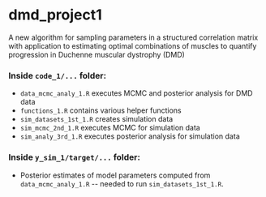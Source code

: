 # dmd_project1
A new algorithm for sampling parameters in a structured correlation matrix with application to estimating optimal combinations of muscles to quantify progression in Duchenne muscular dystrophy (DMD)

### Inside `code_1/...` folder:
- `data_mcmc_analy_1.R` executes MCMC and posterior analysis for DMD data
- `functions_1.R` contains various helper functions
- `sim_datasets_1st_1.R` creates simulation data
- `sim_mcmc_2nd_1.R` executes MCMC for simulation data
- `sim_analy_3rd_1.R` executes posterior analysis for simulation data

### Inside `y_sim_1/target/...` folder:
- Posterior estimates of model parameters computed from `data_mcmc_analy_1.R` -- needed to run `sim_datasets_1st_1.R`.
